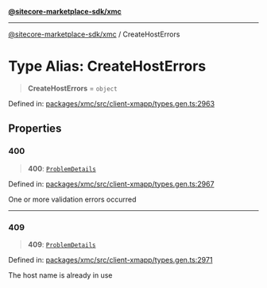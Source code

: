 [**@sitecore-marketplace-sdk/xmc**](../README.md)

***

[@sitecore-marketplace-sdk/xmc](../README.md) / CreateHostErrors

# Type Alias: CreateHostErrors

> **CreateHostErrors** = `object`

Defined in: [packages/xmc/src/client-xmapp/types.gen.ts:2963](https://github.com/Sitecore/sitecore-marketplace-sdk/blob/e87783cce9f115393973a45e109d17b99bf1df7e/packages/xmc/src/client-xmapp/types.gen.ts#L2963)

## Properties

### 400

> **400**: [`ProblemDetails`](ProblemDetails.md)

Defined in: [packages/xmc/src/client-xmapp/types.gen.ts:2967](https://github.com/Sitecore/sitecore-marketplace-sdk/blob/e87783cce9f115393973a45e109d17b99bf1df7e/packages/xmc/src/client-xmapp/types.gen.ts#L2967)

One or more validation errors occurred

***

### 409

> **409**: [`ProblemDetails`](ProblemDetails.md)

Defined in: [packages/xmc/src/client-xmapp/types.gen.ts:2971](https://github.com/Sitecore/sitecore-marketplace-sdk/blob/e87783cce9f115393973a45e109d17b99bf1df7e/packages/xmc/src/client-xmapp/types.gen.ts#L2971)

The host name is already in use
